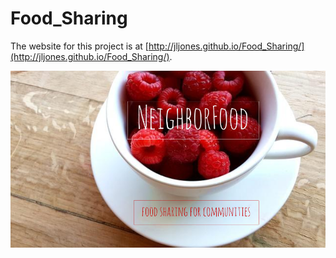 # Food_Sharing

The website for this project is at [http://jljones.github.io/Food_Sharing/](http://jljones.github.io/Food_Sharing/).

![NeighborFood](NeighborFood.png "NeighborFood Logo")

